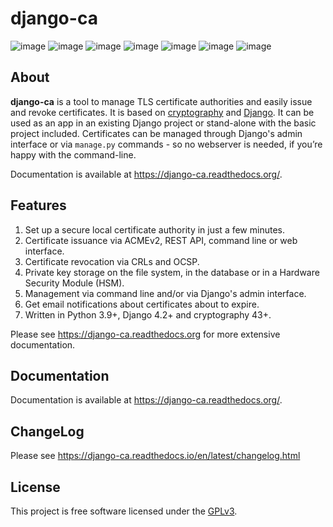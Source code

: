 # django-ca

![image](https://github.com/mathiasertl/django-ca/workflows/Tests/badge.svg)
![image](https://github.com/mathiasertl/django-ca/workflows/Code%20quality/badge.svg)
![image](https://img.shields.io/pypi/v/django-ca.svg)
![image](https://img.shields.io/pypi/dm/django-ca.svg)
![image](https://img.shields.io/pypi/pyversions/django-ca.svg)
![image](https://img.shields.io/pypi/status/django-ca.svg)
![image](https://img.shields.io/github/license/mathiasertl/django-ca)

## About

**django-ca** is a tool to manage TLS certificate authorities and easily issue and revoke certificates. It is
based on [cryptography](https://cryptography.io/) and [Django](https://www.djangoproject.com/>). It can be used as an app in an existing Django project or
stand-alone with the basic project included. Certificates can be managed through Django's admin interface or
via `manage.py` commands - so no webserver is needed, if you’re happy with the command-line.

Documentation is available at https://django-ca.readthedocs.org/.

## Features

1. Set up a secure local certificate authority in just a few minutes.
2. Certificate issuance via ACMEv2, REST API, command line or web interface.
3. Certificate revocation via CRLs and OCSP.
4. Private key storage on the file system, in the database or in a Hardware Security Module (HSM).
5. Management via command line and/or via Django's admin interface.
6. Get email notifications about certificates about to expire.
7. Written in Python 3.9+, Django 4.2+ and cryptography 43+.

Please see https://django-ca.readthedocs.org for more extensive documentation.

## Documentation

Documentation is available at https://django-ca.readthedocs.org/.

## ChangeLog

Please see https://django-ca.readthedocs.io/en/latest/changelog.html

## License

This project is free software licensed under the [GPLv3](https://www.gnu.org/licenses/gpl.txt).
